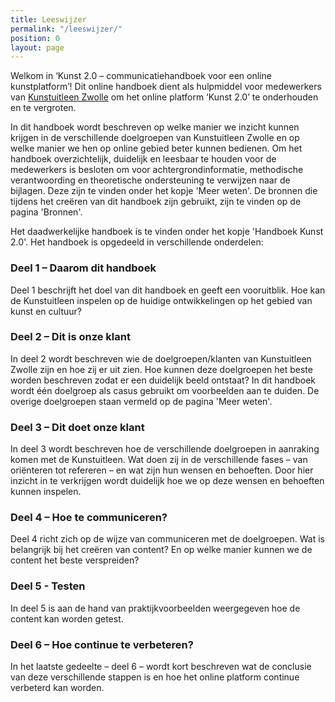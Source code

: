 ```yaml
---
title: Leeswijzer
permalink: "/leeswijzer/"
position: 0
layout: page
---
```


Welkom in ‘Kunst 2.0 – communicatiehandboek voor een online kunstplatform’! Dit online handboek dient als hulpmiddel voor medewerkers van [Kunstuitleen Zwolle](http://hndbk.siteleaf.net/weten/over-kunstuitleen-zwolle/) om het online platform ‘Kunst 2.0’ te onderhouden en te vergroten. 

In dit handboek wordt beschreven op welke manier we inzicht kunnen krijgen in de verschillende doelgroepen van Kunstuitleen Zwolle en op welke manier we hen op online gebied beter kunnen bedienen. Om het handboek overzichtelijk, duidelijk en leesbaar te houden voor de medewerkers is besloten om voor achtergrondinformatie, methodische verantwoording en theoretische ondersteuning te verwijzen naar de bijlagen. Deze zijn te vinden onder het kopje 'Meer weten'. De bronnen die tijdens het creëren van dit handboek zijn gebruikt, zijn te vinden op de pagina 'Bronnen'. 

Het daadwerkelijke handboek is te vinden onder het kopje 'Handboek Kunst 2.0'. Het handboek is opgedeeld in verschillende onderdelen: 

### Deel 1 – Daarom dit handboek
Deel 1 beschrijft het doel van dit handboek en geeft een vooruitblik. Hoe kan de Kunstuitleen inspelen op de huidige ontwikkelingen op het gebied van kunst en cultuur?

### Deel 2 – Dit is onze klant  
In deel 2 wordt beschreven wie de doelgroepen/klanten van Kunstuitleen Zwolle zijn en hoe zij er uit zien. Hoe kunnen deze doelgroepen het beste worden beschreven zodat er een duidelijk beeld ontstaat? In dit handboek wordt één doelgroep als casus gebruikt om voorbeelden aan te duiden. De overige doelgroepen staan vermeld op de pagina 'Meer weten'. 

### Deel 3 – Dit doet onze klant 
In deel 3 wordt beschreven hoe de verschillende doelgroepen in aanraking komen met de Kunstuitleen. Wat doen zij in de verschillende fases – van oriënteren tot refereren – en wat zijn hun wensen en behoeften. Door hier inzicht in te verkrijgen wordt duidelijk hoe we op deze wensen en behoeften kunnen inspelen.

### Deel 4 – Hoe te communiceren?
Deel 4 richt zich op de wijze van communiceren met de doelgroepen. Wat is belangrijk bij het creëren van content? En op welke manier kunnen we de content het beste verspreiden?

### Deel 5 - Testen 
In deel 5 is aan de hand van praktijkvoorbeelden weergegeven hoe de content kan worden getest. 

### Deel 6 – Hoe continue te verbeteren?
In het laatste gedeelte – deel 6 – wordt kort beschreven wat de conclusie van deze verschillende stappen is en hoe het online platform continue verbeterd kan worden. 

